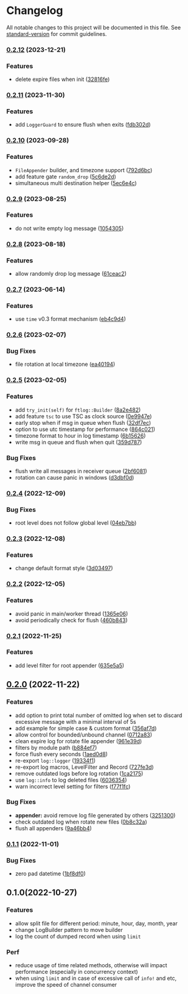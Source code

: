 # Changelog

All notable changes to this project will be documented in this file. See [standard-version](https://github.com/conventional-changelog/standard-version) for commit guidelines.

### [0.2.12](https://github.com/nonconvextech/ftlog/compare/v0.2.11...v0.2.12) (2023-12-21)


### Features

* delete expire files when init ([32816fe](https://github.com/nonconvextech/ftlog/commit/32816fe92e09fde9a079b6c8c92ce4ea7bbaefae))

### [0.2.11](https://github.com/nonconvextech/ftlog/compare/v0.2.10...v0.2.11) (2023-11-30)


### Features

* add `LoggerGuard` to ensure flush when exits ([fdb302d](https://github.com/nonconvextech/ftlog/commit/fdb302db53acaee314ce778b5523284d69d3710c))

### [0.2.10](https://github.com/nonconvextech/ftlog/compare/v0.2.9...v0.2.10) (2023-09-28)


### Features

* `FileAppender` builder, and timezone support ([792d6bc](https://github.com/nonconvextech/ftlog/commit/792d6bc57467e4f0dd8791df464ac9fbf03d6e51))
* add feature gate `random_drop` ([5c6de2d](https://github.com/nonconvextech/ftlog/commit/5c6de2d4d83870e6b99aa11e758fd979a8fc9e39))
* simultaneous multi destination helper ([5ec6e4c](https://github.com/nonconvextech/ftlog/commit/5ec6e4cff499a0641faad08caccd14693a3ab7da))

### [0.2.9](https://github.com/nonconvextech/ftlog/compare/v0.2.8...v0.2.9) (2023-08-25)


### Features

* do not write empty log message ([1054305](https://github.com/nonconvextech/ftlog/commit/105430582be5562473fbf28ade0d0f75e57b7a77))

### [0.2.8](https://github.com/nonconvextech/ftlog/compare/v0.2.7...v0.2.8) (2023-08-18)


### Features

* allow randomly drop log message ([61ceac2](https://github.com/nonconvextech/ftlog/commit/61ceac22d05b1c80b885a1fe6e11292432854e75))

### [0.2.7](https://github.com/nonconvextech/ftlog/compare/v0.2.6...v0.2.7) (2023-06-14)


### Features

* use `time` v0.3 format mechanism ([eb4c9d4](https://github.com/nonconvextech/ftlog/commit/eb4c9d42082c93752cc812b20960ff966fec1573))

### [0.2.6](https://github.com/nonconvextech/ftlog/compare/v0.2.5...v0.2.6) (2023-02-07)


### Bug Fixes

* file rotation at local timezone ([ea40194](https://github.com/nonconvextech/ftlog/commit/ea40194255f0a2a209e00d14bdc70b51ce6a0510))

### [0.2.5](https://github.com/nonconvextech/ftlog/compare/v0.2.4...v0.2.5) (2023-02-05)


### Features

* add `try_init(self)` for `ftlog::Builder` ([8a2e482](https://github.com/nonconvextech/ftlog/commit/8a2e48262fc8db410c2b9d501b46005967e40eb6))
* add feature `tsc` to use TSC as clock source ([0e9947e](https://github.com/nonconvextech/ftlog/commit/0e9947e3de861bb8c95e344723f418ea30d24e50))
* early stop when if msg in queue when flush ([32df7ec](https://github.com/nonconvextech/ftlog/commit/32df7ec25023fa79a0a9fd4aa80e16250de5af2e))
* option to use utc timestamp for performance ([864c021](https://github.com/nonconvextech/ftlog/commit/864c02111747c1bb26e04706acc290807f3ca4a3))
* timezone format to hour in log timestamp ([6b15626](https://github.com/nonconvextech/ftlog/commit/6b15626784bbc916d60b97ebf78b49506e86bf49))
* write msg in queue and flush when quit ([359d787](https://github.com/nonconvextech/ftlog/commit/359d787bfd99a240632da34e2aa8c2c99056622a))


### Bug Fixes

* flush write all messages in receiver queue ([2bf6081](https://github.com/nonconvextech/ftlog/commit/2bf6081e45acdc2e41d2520912c2816c221b1e9d))
* rotation can cause panic in windows ([d3dbf0d](https://github.com/nonconvextech/ftlog/commit/d3dbf0dc7845f3d9fba0bbdedf66e65f9b6a8e89))

### [0.2.4](https://github.com/nonconvextech/ftlog/compare/v0.2.3...v0.2.4) (2022-12-09)


### Bug Fixes

* root level does not follow global level ([04eb7bb](https://github.com/nonconvextech/ftlog/commit/04eb7bbb8fea4343b045a1ad6a8f24ef3265bafa))

### [0.2.3](https://github.com/nonconvextech/ftlog/compare/v0.2.2...v0.2.3) (2022-12-08)


### Features

* change default format style ([3d03497](https://github.com/nonconvextech/ftlog/commit/3d034977333a7ede7279b63f19c0e4fbac84cb73))

### [0.2.2](https://github.com/nonconvextech/ftlog/compare/v0.2.1...v0.2.2) (2022-12-05)


### Features

* avoid panic in main/worker thread ([1365e06](https://github.com/nonconvextech/ftlog/commit/1365e06a93e5b681c5fbbbc6a13b3f57bcbaf27c))
* avoid periodically check for flush ([460b843](https://github.com/nonconvextech/ftlog/commit/460b8433dd4a3342ee3fadd77ef012857c0595a2))

### [0.2.1](https://github.com/nonconvextech/ftlog/compare/v0.2.0...v0.2.1) (2022-11-25)


### Features

* add level filter for root appender ([635e5a5](https://github.com/nonconvextech/ftlog/commit/635e5a50e0b4b4667387a7698fdbe841ce7f09b3))

## [0.2.0](https://github.com/nonconvextech/ftlog/compare/v0.1.1...v0.2.0) (2022-11-22)


### Features

* add option to print total number of omitted log when set to discard excessive message with a minimal interval of 5s
* add example for simple case & custom format ([356af7d](https://github.com/nonconvextech/ftlog/commit/356af7d17e961506f4eb00be505b4a0de4fcad7b))
* allow control for bounded/unbound channel ([0712a83](https://github.com/nonconvextech/ftlog/commit/0712a837117dff14d28b682109a61d2b7fd479ea))
* clean expire log for rotate file appender ([961e39d](https://github.com/nonconvextech/ftlog/commit/961e39d1dc083e1a636563e05e21b45b008bb114))
* filters by module path ([b884ef7](https://github.com/nonconvextech/ftlog/commit/b884ef72d49cd8bf9fb47559ec3e4523cd076432))
* force flush every seconds ([1aed0d8](https://github.com/nonconvextech/ftlog/commit/1aed0d8f565c2763c7c3a0545eaa23ac4cb08531))
* re-export `log::logger` ([19334f1](https://github.com/nonconvextech/ftlog/commit/19334f1f661b3f7e707ff96022cd28f9c20f4da7))
* re-export log macros, LevelFilter and Record ([727fe3d](https://github.com/nonconvextech/ftlog/commit/727fe3daf546d51cad2c6352395cd2fdc5d1250d))
* remove outdated logs before log rotation ([1ca2175](https://github.com/nonconvextech/ftlog/commit/1ca21759d9683b11ec7daa4279523d96cb9a33da))
* use `log::info` to log deleted files ([6036354](https://github.com/nonconvextech/ftlog/commit/60363541816a4b00c84227f68906f37d62a72cce))
* warn incorrect level setting for filters ([f77f1fc](https://github.com/nonconvextech/ftlog/commit/f77f1fc5408b7bcb1ebe5df6d90a662ef945f126))


### Bug Fixes

* **appender:** avoid remove log file generated by others ([3251300](https://github.com/nonconvextech/ftlog/commit/3251300f48a0bd5eda63b0a40de5f49e457e776f))
* check outdated log when rotate new files ([0b8c32a](https://github.com/nonconvextech/ftlog/commit/0b8c32a4d308acf40acd663ef1e71071444f0258))
* flush all appenders ([9a46bb4](https://github.com/nonconvextech/ftlog/commit/9a46bb41e57ccbe66fd3c29b940408eb6ea9585b))

### [0.1.1](https://github.com/nonconvextech/ftlog/compare/v0.1.0...v0.1.1) (2022-11-01)


### Bug Fixes

* zero pad datetime ([1bf8df0](https://github.com/nonconvextech/ftlog/commit/1bf8df093d73a97605d256a0faa7b1a4a7597985))

## 0.1.0(2022-10-27)


### Features

* allow split file for different period: minute, hour, day, month, year
* change LogBuilder pattern to move builder
* log the count of dumped record when using `limit`

### Perf
* reduce usage of time related methods, otherwise will impact performance (especially in concurrency context)
* when using `limit` and in case of excessive call of `info!` and etc, improve the speed of channel consumer